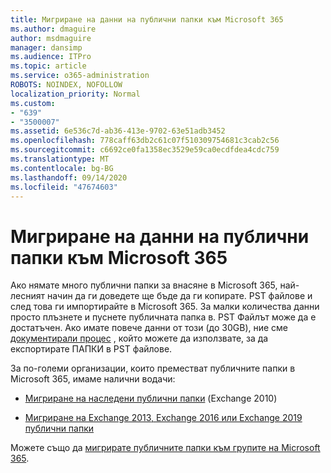 ```yaml
---
title: Мигриране на данни на публични папки към Microsoft 365
ms.author: dmaguire
author: msdmaguire
manager: dansimp
ms.audience: ITPro
ms.topic: article
ms.service: o365-administration
ROBOTS: NOINDEX, NOFOLLOW
localization_priority: Normal
ms.custom:
- "639"
- "3500007"
ms.assetid: 6e536c7d-ab36-413e-9702-63e51adb3452
ms.openlocfilehash: 778caff63db2c61c07f510309754681c3cab2c56
ms.sourcegitcommit: c6692ce0fa1358ec3529e59ca0ecdfdea4cdc759
ms.translationtype: MT
ms.contentlocale: bg-BG
ms.lasthandoff: 09/14/2020
ms.locfileid: "47674603"
---
```

# <a name="migrate-public-folder-data-to-microsoft-365"></a>Мигриране на данни на публични папки към Microsoft 365

Ако нямате много публични папки за внасяне в Microsoft 365, най-лесният начин да ги доведете ще бъде да ги копирате. PST файлове и след това ги импортирайте в Microsoft 365. За малки количества данни просто плъзнете и пуснете публичната папка в. PST Файлът може да е достатъчен. Ако имате повече данни от този (до 30GB), ние сме [документирали процес](https://technet.microsoft.com/library/dn874017%28v=exchg.150%29.aspx) , който можете да използвате, за да експортирате ПАПКИ в PST файлове.
  
За по-големи организации, които преместват публичните папки в Microsoft 365, имаме налични водачи:
  
- [Мигриране на наследени публични папки](https://docs.microsoft.com/exchange/collaboration-exo/public-folders/batch-migration-of-legacy-public-folders) (Exchange 2010)

- [Мигриране на Exchange 2013, Exchange 2016 или Exchange 2019 публични папки](https://docs.microsoft.com/Exchange/collaboration/public-folders/migrate-to-exchange-online)

Можете също да [мигрирате публичните папки към групите на Microsoft 365](https://docs.microsoft.com/Exchange/collaboration/public-folders/migrate-to-office-365-groups).
  